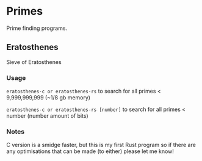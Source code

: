 # Primes
Prime finding programs.

## Eratosthenes
Sieve of Eratosthenes
### Usage
`eratosthenes-c or eratosthenes-rs` to search for all primes < 9,999,999,999 (~1/8 gb memory)

`eratosthenes-c or eratosthenes-rs [number]` to search for all primes < number (number amount of bits)

### Notes
C version is a smidge faster, but this is my first Rust program so if there are any optimisations that can be made (to either) please let me know!
